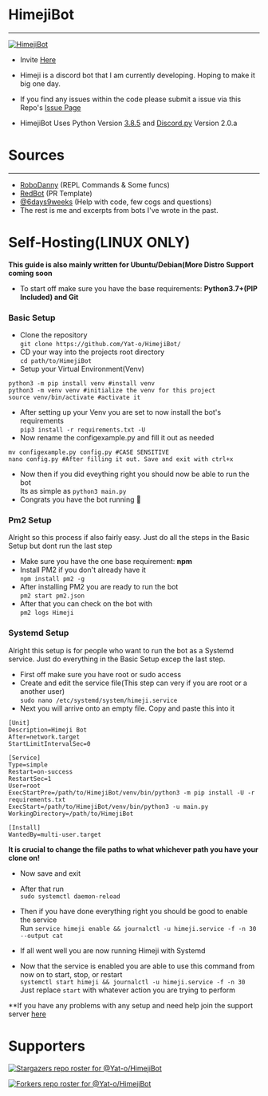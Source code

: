 # HimejiBot
***

<a href="https://github.com/Yat-o/HimejiBot"><img src="https://cdn.myanimelist.net/r/250x350/images/clubs/8/163534.jpg?s=9ec45fdd4232591c01f3c4009caf55e9" alt="HimejiBot"></a>

- Invite [Here](https://discordapp.com/oauth2/authorize?&client_id=784474257832804372&scope=bot&permissions=8)

- Himeji is a discord bot that I am currently developing. Hoping to make it big one day.

- If you find any issues within the code please submit a issue via this
  Repo's [Issue Page](https://github.com/Yat-o/HimejiBot/issues)

- HimejiBot Uses Python Version [3.8.5](https://www.python.org/downloads/release/python-385/)
  and [Discord.py](https://discordpy.readthedocs.io/en/latest/#) Version 2.0.a
  
# Sources
***
- [RoboDanny](https://github.com/Rapptz/RoboDanny) (REPL Commands & Some funcs)
- [RedBot](https://github.com/Cog-Creators/Red-DiscordBot) (PR Template)
- [@6days9weeks](https://www.github.com/6days9weeks/) (Help with code, few cogs and questions)
- The rest is me and excerpts from bots I've wrote in the past.

# Self-Hosting(LINUX ONLY)
**This guide is also mainly written for Ubuntu/Debian(More Distro Support coming soon**
* To start off make sure you have the base requirements: **Python3.7+(PIP Included) and Git**
### Basic Setup
* Clone the repository\
`git clone https://github.com/Yat-o/HimejiBot/`
* CD your way into the projects root directory\
`cd path/to/HimejiBot`
* Setup your Virtual Environment(Venv)
```shell
python3 -m pip install venv #install venv
python3 -m venv venv #initialize the venv for this project
source venv/bin/activate #activate it
```
* After setting up your Venv you are set to now install the bot's requirements\
`pip3 install -r requirements.txt -U`
* Now rename the configexample.py and fill it out as needed
```shell
mv configexample.py config.py #CASE SENSITIVE
nano config.py #After filling it out. Save and exit with ctrl+x
```
* Now then if you did eveything right you should now be able to run the bot\
Its as simple as `python3 main.py`
* Congrats you have the bot running 🥳
### Pm2 Setup
Alright so this process if also fairly easy. Just do all the steps in the Basic Setup but dont run the last step
* Make sure you have the one base requirement: **npm**
* Install PM2 if you don't already have it\
`npm install pm2 -g`
* After installing PM2 you are ready to run the bot\
`pm2 start pm2.json`
* After that you can check on the bot with\
`pm2 logs Himeji`
### Systemd Setup
Alright this setup is for people who want to run the bot as a Systemd service. Just do everything in the Basic Setup excep the last step.
* First off make sure you have root or sudo access
* Create and edit the service file(This step can very if you are root or a another user)\
  `sudo nano /etc/systemd/system/himeji.service`
* Next you will arrive onto an empty file. Copy and paste this into it
```
[Unit]
Description=Himeji Bot
After=network.target
StartLimitIntervalSec=0

[Service]
Type=simple
Restart=on-success
RestartSec=1
User=root
ExecStartPre=/path/to/HimejiBot/venv/bin/python3 -m pip install -U -r requirements.txt
ExecStart=/path/to/HimejiBot/venv/bin/python3 -u main.py
WorkingDirectory=/path/to/HimejiBot

[Install]
WantedBy=multi-user.target
```
**It is crucial to change the file paths to what whichever path you have your clone on!**
* Now save and exit
* After that run\
`sudo systemctl daemon-reload`
  
* Then if you have done everything right you should be good to enable the service\
Run `service himeji enable && journalctl -u himeji.service -f -n 30 --output cat`
* If all went well you are now running Himeji with Systemd
* Now that the service is enabled you are able to use this command from now on to start, stop, or restart\
`systemctl start himeji && journalctl -u himeji.service -f -n 30`\
  Just replace `start` with whatever action you are trying to perform

**If you have any problems with any setup and need help join the support server [here](https://discord.gg/Cs5RdJF9pb)
# Supporters 
[![Stargazers repo roster for @Yat-o/HimejiBot](https://reporoster.com/stars/Yat-o/HimejiBot)](https://github.com/Yat-o/HimejiBot/stargazers)

[![Forkers repo roster for @Yat-o/HimejiBot](https://reporoster.com/forks/Yat-o/HimejiBot)](https://github.com/Yat-o/HimejiBot/network/members)

